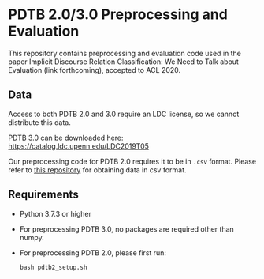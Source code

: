 # PDTB 2.0/3.0 Preprocessing and Evaluation

This repository contains preprocessing and evaluation code used in the paper Implicit Discourse Relation Classification: We Need to Talk about Evaluation (link forthcoming), accepted to ACL 2020.

## Data

Access to both PDTB 2.0 and 3.0 require an LDC license, so we cannot distribute this data. 

PDTB 3.0 can be downloaded here: https://catalog.ldc.upenn.edu/LDC2019T05

Our preprocessing code for PDTB 2.0 requires it to be in `.csv` format. Please refer to [this repository](https://github.com/cgpotts/pdtb2) for obtaining data in csv format.

## Requirements

* Python 3.7.3 or higher

* For preprocessing PDTB 3.0, no packages are required other than numpy.

* For preprocessing PDTB 2.0, please first run:

      bash pdtb2_setup.sh
